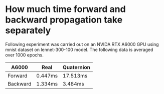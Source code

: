 # How much time forward and backward propagation take separately

Following experiment was carried out on an NVIDA RTX A6000 GPU using mnist dataset on lennet-300-100 model. The following data is averaged over 1000 epochs.

| A6000 | Real | Quaternion |
| --- | --- | --- |
| Forward  | 0.447ms | 17.513ms |
| Backward | 1.334ms |  3.484ms |
